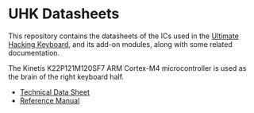 # UHK Datasheets

This repository contains the datasheets of the ICs used in the [Ultimate Hacking Keyboard](https://ultimatehackingkeyboard.com/), and its add-on modules, along with some related documentation.

The Kinetis K22P121M120SF7 ARM Cortex-M4 microcontroller is used as the brain of the right keyboard half.
* [Technical Data Sheet](K22P121M120SF7.pdf)
* [Reference Manual](K22P121M120SF7RM.pdf)
